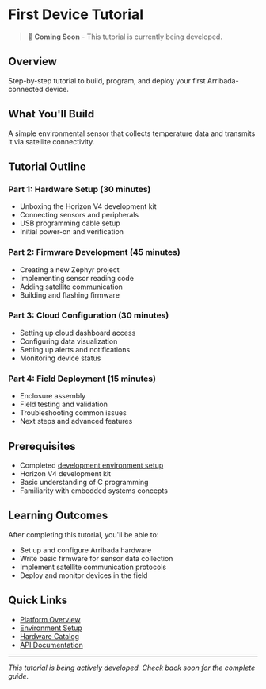 # First Device Tutorial

> 🚧 **Coming Soon** - This tutorial is currently being developed.

## Overview

Step-by-step tutorial to build, program, and deploy your first Arribada-connected device.

## What You'll Build

A simple environmental sensor that collects temperature data and transmits it via satellite connectivity.

## Tutorial Outline

### Part 1: Hardware Setup (30 minutes)
- Unboxing the Horizon V4 development kit
- Connecting sensors and peripherals
- USB programming cable setup
- Initial power-on and verification

### Part 2: Firmware Development (45 minutes)
- Creating a new Zephyr project
- Implementing sensor reading code
- Adding satellite communication
- Building and flashing firmware

### Part 3: Cloud Configuration (30 minutes)
- Setting up cloud dashboard access
- Configuring data visualization
- Setting up alerts and notifications
- Monitoring device status

### Part 4: Field Deployment (15 minutes)
- Enclosure assembly
- Field testing and validation
- Troubleshooting common issues
- Next steps and advanced features

## Prerequisites

- Completed [development environment setup](/docs/platform/getting-started/setup)
- Horizon V4 development kit
- Basic understanding of C programming
- Familiarity with embedded systems concepts

## Learning Outcomes

After completing this tutorial, you'll be able to:
- Set up and configure Arribada hardware
- Write basic firmware for sensor data collection
- Implement satellite communication protocols
- Deploy and monitor devices in the field

## Quick Links

- [Platform Overview](/docs/platform/overview)
- [Environment Setup](/docs/platform/getting-started/setup)
- [Hardware Catalog](/docs/hardware/catalog/dev-kits)
- [API Documentation](/docs/platform/cloud/api-documentation)

---

*This tutorial is being actively developed. Check back soon for the complete guide.*